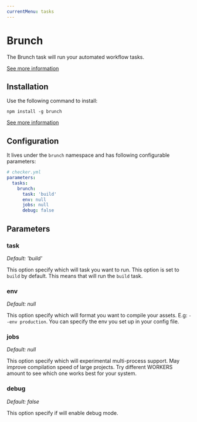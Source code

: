 ```yaml
---
currentMenu: tasks
---
```


# Brunch

The Brunch task will run your automated workflow tasks.

[See more information](http://brunch.io/)

## Installation

Use the following command to install:

```
npm install -g brunch
```

[See more information](http://brunch.io/docs/getting-started)

## Configuration

It lives under the `brunch` namespace and has following configurable parameters:

```yaml
# checker.yml
parameters:
  tasks:
    brunch:
      task: 'build'
      env: null
      jobs: null
      debug: false
```

## Parameters

### task

*Default: 'build'*

This option specify which will task you want to run.
This option is set to `build` by default. 
This means that will run the `build` task.

### env

*Default: null*

This option specify which will format you want to compile your assets.
E.g: `--env production`. You can specify the env you set up in your config file.

### jobs

*Default: null*

This option specify which will experimental multi-process support.
May improve compilation speed of large projects.
Try different WORKERS amount to see which one works best for your system.

### debug

*Default: false*

This option specify if will enable debug mode.
